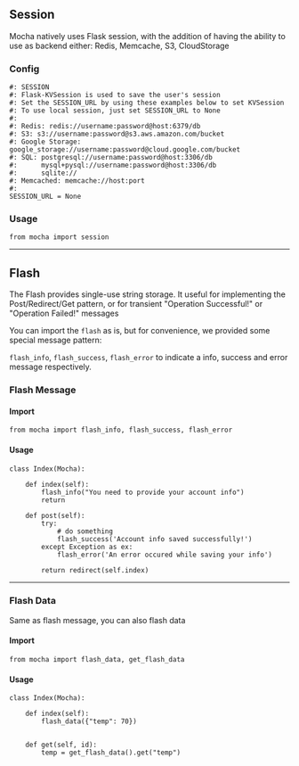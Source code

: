 

## Session

Mocha natively uses Flask session, with the addition of having the ability to use as backend either: Redis, Memcache, S3, CloudStorage


### Config

    #: SESSION
    #: Flask-KVSession is used to save the user's session
    #: Set the SESSION_URL by using these examples below to set KVSession
    #: To use local session, just set SESSION_URL to None
    #:
    #: Redis: redis://username:password@host:6379/db
    #: S3: s3://username:password@s3.aws.amazon.com/bucket
    #: Google Storage: google_storage://username:password@cloud.google.com/bucket
    #: SQL: postgresql://username:password@host:3306/db
    #:      mysql+pysql://username:password@host:3306/db
    #:      sqlite://
    #: Memcached: memcache://host:port
    #:
    SESSION_URL = None


### Usage

    from mocha import session


---

## Flash

The Flash provides single-use string storage. It useful for implementing the Post/Redirect/Get pattern, or for transient
"Operation Successful!" or "Operation Failed!" messages

You can import the `flash` as is, but for convenience, we provided some special message pattern:

`flash_info`, `flash_success`, `flash_error` to indicate a info, success and error message respectively.


### Flash Message

#### Import

    from mocha import flash_info, flash_success, flash_error

#### Usage

    class Index(Mocha):

        def index(self):
            flash_info("You need to provide your account info")
            return

        def post(self):
            try:
                # do something
                flash_success('Account info saved successfully!')
            except Exception as ex:
                flash_error('An error occured while saving your info')

            return redirect(self.index)

---

### Flash Data

Same as flash message, you can also flash data


#### Import

    from mocha import flash_data, get_flash_data


#### Usage

    class Index(Mocha):

        def index(self):
            flash_data({"temp": 70})


        def get(self, id):
            temp = get_flash_data().get("temp")

